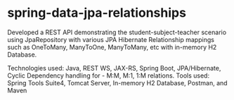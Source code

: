 # spring-data-jpa-relationships
Developed a REST API demonstrating the student-subject-teacher scenario using JpaRepository with various JPA Hibernate Relationship mappings such as OneToMany, ManyToOne, ManyToMany, etc with in-memory H2 Database.

Technologies used: Java, REST WS, JAX-RS, Spring Boot, JPA/Hibernate, Cyclic Dependency handling for - M:M, M:1, 1:M relations.
Tools used: Spring Tools Suite4, Tomcat Server, In-memory H2 Database, Postman, and Maven
